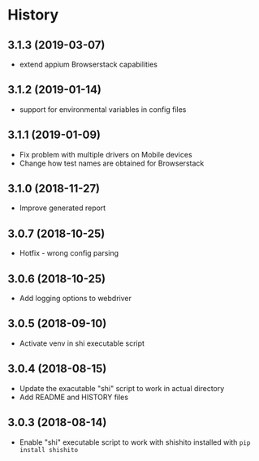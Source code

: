 # History

## 3.1.3 (2019-03-07)
* extend appium Browserstack capabilities 

## 3.1.2 (2019-01-14)
* support for environmental variables in config files

## 3.1.1 (2019-01-09)
* Fix problem with multiple drivers on Mobile devices
* Change how test names are obtained for Browserstack

## 3.1.0 (2018-11-27)
* Improve generated report

## 3.0.7 (2018-10-25)
* Hotfix - wrong config parsing

## 3.0.6 (2018-10-25)
* Add logging options to webdriver

## 3.0.5 (2018-09-10)
* Activate venv in shi executable script

## 3.0.4 (2018-08-15)
* Update the exacutable "shi" script to work in actual directory
* Add README and HISTORY files

## 3.0.3 (2018-08-14)
* Enable "shi" executable script to work with shishito installed with `pip install shishito`
